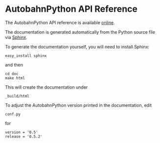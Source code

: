 AutobahnPython API Reference
============================

The AutobahnPython API reference is available [online](http://autobahn.ws/python/reference/index.html).


The documentation is generated automatically from the Python source file via [Sphinx](http://sphinx.pocoo.org/).

To generate the documentation yourself, you will need to install Sphinx:

	easy_install sphinx

and then

	cd doc
	make html

This will create the documentation under

	_build/html

To adjust the AutobahnPython version printed in the documentation, edit

	conf.py

for

	version = '0.5'
	release = '0.5.2'
